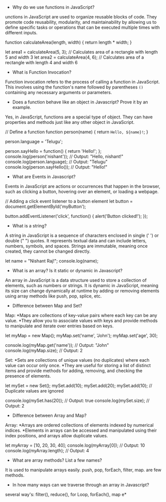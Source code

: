* Why do we use functions in JavaScript?

unctions in JavaScript are used to organize reusable blocks of code. They promote code reusability, modularity, and maintainability by allowing us to define specific tasks or operations that can be executed multiple times with different inputs.

function calculateArea(length, width) {
    return length * width;
}

let area1 = calculateArea(5, 3); // Calculates area of a rectangle with length 5 and width 3
let area2 = calculateArea(4, 6); // Calculates area of a rectangle with length 4 and width 6

* What is Function Invocation?

Function invocation refers to the process of calling a function in JavaScript. This involves using the function's name followed by parentheses `()` containing any necessary arguments or parameters.

* Does a function behave like an object in Javascript? Prove it by an example.

Yes, in JavaScript, functions are a special type of object. They can have properties and methods just like any other object in JavaScript. 

// Define a function
function person(name) {
    return `Hello, ${name}!`;
}

person.language = 'Telugu';

person.sayHello = function() {
    return 'Hello!';
};
console.log(person('nishant')); // Output: "Hello, nishant!"
console.log(person.language); // Output: "Telugu"
console.log(person.sayHello()); // Output: "Hello!"


* What are Events in Javascript?


Events in JavaScript are actions or occurrences that happen in the browser, such as clicking a button, hovering over an element, or loading a webpage.

// Adding a click event listener to a button element
let button = document.getElementById('myButton');

button.addEventListener('click', function() {
    alert('Button clicked!');
});


* What is a string?

A string in JavaScript is a sequence of characters enclosed in single (' ') or double (" ") quotes. It represents textual data and can include letters, numbers, symbols, and spaces. Strings are immutable, meaning once created, they cannot be changed directly.

let name = "Nishant Raj!";
console.log(name); 

* What is an array? Is it static or dynamic in Javascript?

An array in JavaScript is a data structure used to store a collection of elements, such as numbers or strings. It is dynamic in JavaScript, meaning its size can change dynamically at runtime by adding or removing elements using array methods like push, pop, splice, etc.

* Difference between Map and Set?

Map:
*Maps are collections of key-value pairs where each key can be any value.
*They allow you to associate values with keys and provide methods to manipulate and iterate over entries based on keys.

let myMap = new Map();
myMap.set('name', 'John');
myMap.set('age', 30);

console.log(myMap.get('name')); // Output: "John"
console.log(myMap.size); // Output: 2

Set:
*Sets are collections of unique values (no duplicates) where each value can occur only once.
*They are useful for storing a list of distinct items and provide methods for adding, removing, and checking the presence of elements.

let mySet = new Set();
mySet.add(10);
mySet.add(20);
mySet.add(10); // Duplicate values are ignored

console.log(mySet.has(20)); // Output: true
console.log(mySet.size); // Output: 2

* Difference between Array and Map?

Array:
*Arrays are ordered collections of elements indexed by numerical indices.
*Elements in arrays can be accessed and manipulated using their index positions, and arrays allow duplicate values.

let myArray = [10, 20, 30, 40];
console.log(myArray[0]); // Output: 10
console.log(myArray.length); // Output: 4

* What are array methods? List a few names?
 
It is used to manipulate arrays easily.
push, pop, forEach, filter, map. are few methods.

* In how many ways can we traverse through an array in Javascript?

several way's:
filter(), reduce(), for Loop, forEach(), map e* 